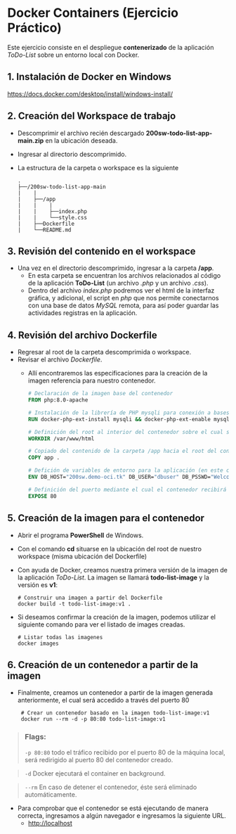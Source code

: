# Docker Containers (Ejercicio Práctico)
Este ejercicio consiste en el despliegue **contenerizado** de la aplicación _ToDo-List_ sobre un entorno local con Docker. 

## 1. Instalación de Docker en Windows
 https://docs.docker.com/desktop/install/windows-install/

## 2. Creación del Workspace de trabajo
- Descomprimir el archivo recién descargado **200sw-todo-list-app-main.zip** en la ubicación deseada.
- Ingresar al directorio descomprimido.
- La estructura de la carpeta o workspace es la siguiente
    
    ```tree
    .
    ├──/200sw-todo-list-app-main
    |    |
    |    ├──/app
    |    |    |
    |    |    ├──index.php
    |    |    └──style.css
    |    ├──Dockerfile
    |    └──README.md
    ```

## 3. Revisión del contenido en el workspace
- Una vez en el directorio descomprimido, ingresar a la carpeta **/app**.
    - En esta carpeta se encuentran los archivos relacionados al código de la aplicación **ToDo-List** (un archivo _.php_ y un archivo _.css_).
    - Dentro del archivo *index.php* podremos ver el html de la interfaz gráfica, y adicional, el script en _php_ que nos permite conectarnos con una base de datos _MySQL_ remota, para así poder guardar las actividades registras en la aplicación.

## 4. Revisión del archivo Dockerfile
- Regresar al root de la carpeta descomprimida o workspace.
- Revisar el archivo *Dockerfile*.
    - Allí encontraremos las especificaciones para la creación de la imagen referencia para nuestro contenedor.
        
        ```dockerfile
        # Declaración de la imagen base del contenedor 
        FROM php:8.0-apache

        # Instalación de la librería de PHP mysqli para conexión a bases de datos MySQL
        RUN docker-php-ext-install mysqli && docker-php-ext-enable mysqli

        # Definición del root al interior del contenedor sobre el cual será copiado el código fuente de la aplicación
        WORKDIR /var/www/html

        # Copiado del contenido de la carpeta /app hacia el root del contenedor definido en la línea anterior
        COPY app .

        # Defición de variables de entorno para la aplicación (en este caso los datos de conexión hacia la base de datos MySQL)
        ENV DB_HOST="200sw.demo-oci.tk" DB_USER="dbuser" DB_PSSWD="Welcome123!" DB_NAME="todo"

        # Definición del puerto mediante el cual el contenedor recibirá las peticiones
        EXPOSE 80
        ```

## 5. Creación de la imagen para el contenedor
- Abrir el programa **PowerShell** de Windows.
- Con el comando **cd** situarse en la ubicación del root de nuestro workspace (misma ubicación del Dockerfile)
- Con ayuda de Docker, creamos nuestra primera versión de la imagen de la aplicación *ToDo-List*. La imagen se llamará **todo-list-image** y la versión es **v1**:
     
     ```
     # Construir una imagen a partir del Dockerfile
     docker build -t todo-list-image:v1 .
     ```

- Si deseamos confirmar la creación de la imagen, podemos utilizar el siguiente comando para ver el listado de images creadas.

     ```
     # Listar todas las imagenes
     docker images
     ```

## 6. Creación de un contenedor a partir de la imagen
- Finalmente, creamos un contenedor a partir de la imagen generada anteriormente, el cual será accedido a través del puerto 80
    ```
     # Crear un contenedor basado en la imagen todo-list-image:v1
     docker run --rm -d -p 80:80 todo-list-image:v1
     ```

>### Flags: 
>`-p 80:80` todo el tráfico recibido por el puerto 80 de la máquina local, será redirigido al puerto 80 del contenedor creado.   

>`-d` Docker ejecutará el container en background.

>`--rm` En caso de detener el contenedor, éste será eliminado automáticamente.

- Para comprobar que el contenedor se está ejecutando de manera correcta, ingresamos a algún navegador e ingresamos la siguiente URL.
    - [http://localhost](http://localhost)


